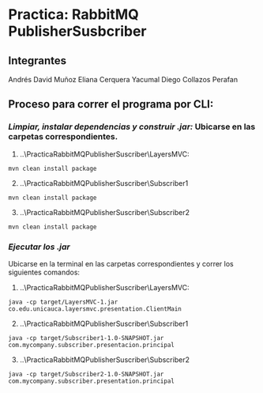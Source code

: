 # Practica: RabbitMQ PublisherSusbcriber
## Integrantes 
Andrés David Muñoz
Eliana Cerquera Yacumal
Diego Collazos Perafan

## Proceso para correr el programa por CLI:

### *Limpiar, instalar dependencias y construir .jar:* Ubicarse en las carpetas correspondientes. 

1. ..\PracticaRabbitMQPublisherSuscriber\LayersMVC:
```
mvn clean install package
```

2. ..\PracticaRabbitMQPublisherSuscriber\Subscriber1
```
mvn clean install package 
```

3. ..\PracticaRabbitMQPublisherSuscriber\Subscriber2
```
mvn clean install package 
```

### *Ejecutar los .jar*
Ubicarse en la terminal en las carpetas correspondientes y correr los siguientes comandos:

1. ..\PracticaRabbitMQPublisherSuscriber\LayersMVC:
```
java -cp target/LayersMVC-1.jar co.edu.unicauca.layersmvc.presentation.ClientMain
```

2. ..\PracticaRabbitMQPublisherSuscriber\Subscriber1
```
java -cp target/Subscriber1-1.0-SNAPSHOT.jar com.mycompany.subscriber.presentacion.principal
```

3. ..\PracticaRabbitMQPublisherSuscriber\Subscriber2
```
java -cp target/Subscriber2-1.0-SNAPSHOT.jar com.mycompany.subscriber.presentation.principal
```